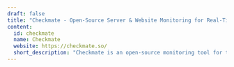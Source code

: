 ```yaml
---
draft: false
title: "Checkmate - Open-Source Server & Website Monitoring for Real-Time Insights"
content:
  id: checkmate
  name: Checkmate
  website: https://checkmate.so/
  short_description: "Checkmate is an open-source monitoring tool for tracking server performance, website uptime, and network latency in real-time."
---
```

